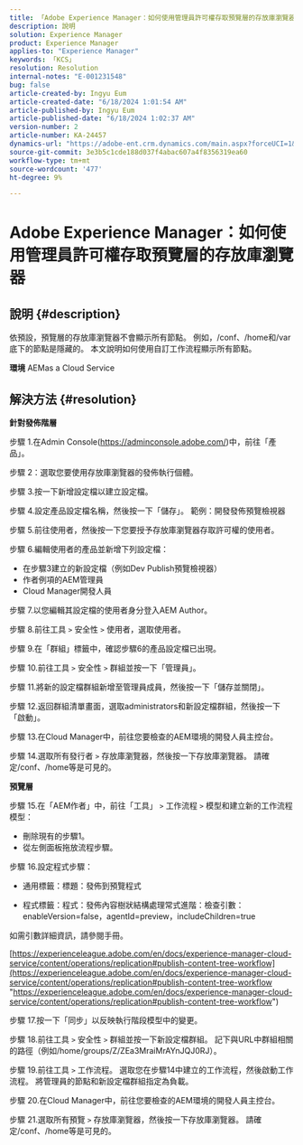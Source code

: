 ```yaml
---
title: 「Adobe Experience Manager：如何使用管理員許可權存取預覽層的存放庫瀏覽器」
description: 說明
solution: Experience Manager
product: Experience Manager
applies-to: "Experience Manager"
keywords: 「KCS」
resolution: Resolution
internal-notes: "E-001231548"
bug: false
article-created-by: Ingyu Eum
article-created-date: "6/18/2024 1:01:54 AM"
article-published-by: Ingyu Eum
article-published-date: "6/18/2024 1:02:37 AM"
version-number: 2
article-number: KA-24457
dynamics-url: "https://adobe-ent.crm.dynamics.com/main.aspx?forceUCI=1&pagetype=entityrecord&etn=knowledgearticle&id=ffdf3c56-0e2d-ef11-840b-6045bd06eea5"
source-git-commit: 3e3b5c1cde188d037f4abac607a4f8356319ea60
workflow-type: tm+mt
source-wordcount: '477'
ht-degree: 9%

---
```


# Adobe Experience Manager：如何使用管理員許可權存取預覽層的存放庫瀏覽器

## 說明 {#description}


依預設，預覽層的存放庫瀏覽器不會顯示所有節點。 例如，/conf、/home和/var底下的節點是隱藏的。 本文說明如何使用自訂工作流程顯示所有節點。

<b>環境</b>
AEMas a Cloud Service


## 解決方法 {#resolution}


<b>針對發佈階層</b>

步驟 1.在Admin Console(https://adminconsole.adobe.com/)中，前往「產品」。

步驟 2：選取您要使用存放庫瀏覽器的發佈執行個體。

步驟 3.按一下新增設定檔以建立設定檔。

步驟 4.設定產品設定檔名稱，然後按一下「儲存」。
範例：開發發佈預覽檢視器

步驟 5.前往使用者，然後按一下您要授予存放庫瀏覽器存取許可權的使用者。

步驟 6.編輯使用者的產品並新增下列設定檔：
- 在步驟3建立的新設定檔（例如Dev Publish預覽檢視器）
- 作者例項的AEM管理員
- Cloud Manager開發人員

步驟 7.以您編輯其設定檔的使用者身分登入AEM Author。

步驟 8.前往工具 `>`  安全性 `>`  使用者，選取使用者。

步驟 9.在「群組」標籤中，確認步驟6的產品設定檔已出現。

步驟 10.前往工具 `>`  安全性 `>`  群組並按一下「管理員」。

步驟 11.將新的設定檔群組新增至管理員成員，然後按一下「儲存並關閉」。

步驟 12.返回群組清單畫面，選取administrators和新設定檔群組，然後按一下「啟動」。

步驟 13.在Cloud Manager中，前往您要檢查的AEM環境的開發人員主控台。

步驟 14.選取所有發行者 `>`  存放庫瀏覽器，然後按一下存放庫瀏覽器。
請確定/conf、/home等是可見的。

<b>預覽層</b>

步驟 15.在「AEM作者」中，前往「工具」 `>`  工作流程 `>`  模型和建立新的工作流程模型：
- 刪除現有的步驟1。
- 從左側面板拖放流程步驟。

步驟 16.設定程式步驟：

- 通用標籤：標題：發佈到預覽程式

- 程式標籤：程式：發佈內容樹狀結構處理常式進階：檢查引數：enableVersion=false，agentId=preview，includeChildren=true



如需引數詳細資訊，請參閱手冊。

[https://experienceleague.adobe.com/en/docs/experience-manager-cloud-service/content/operations/replication#publish-content-tree-workflow](https://experienceleague.adobe.com/en/docs/experience-manager-cloud-service/content/operations/replication#publish-content-tree-workflow "https://experienceleague.adobe.com/en/docs/experience-manager-cloud-service/content/operations/replication#publish-content-tree-workflow")



步驟 17.按一下「同步」以反映執行階段模型中的變更。

步驟 18.前往工具 `>`  安全性 `>`  群組並按一下新設定檔群組。
記下與URL中群組相關的路徑（例如/home/groups/Z/ZEa3MraiMrAYnJQJ0RJ）。

步驟 19.前往工具 `>`  工作流程。 選取您在步驟14中建立的工作流程，然後啟動工作流程。
將管理員的節點和新設定檔群組指定為負載。

步驟 20.在Cloud Manager中，前往您要檢查的AEM環境的開發人員主控台。

步驟 21.選取所有預覽 `>`  存放庫瀏覽器，然後按一下存放庫瀏覽器。
請確定/conf、/home等是可見的。
